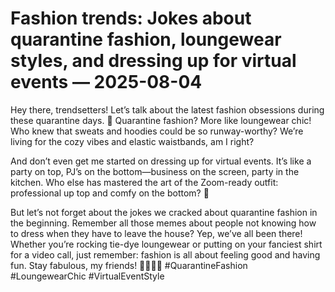 # Fashion trends: Jokes about quarantine fashion, loungewear styles, and dressing up for virtual events — 2025-08-04

Hey there, trendsetters! Let’s talk about the latest fashion obsessions during these quarantine days. 🌟 Quarantine fashion? More like loungewear chic! Who knew that sweats and hoodies could be so runway-worthy? We’re living for the cozy vibes and elastic waistbands, am I right?

And don’t even get me started on dressing up for virtual events. It’s like a party on top, PJ’s on the bottom—business on the screen, party in the kitchen. Who else has mastered the art of the Zoom-ready outfit: professional up top and comfy on the bottom? 🎉

But let’s not forget about the jokes we cracked about quarantine fashion in the beginning. Remember all those memes about people not knowing how to dress when they have to leave the house? Yep, we’ve all been there! Whether you’re rocking tie-dye loungewear or putting on your fanciest shirt for a video call, just remember: fashion is all about feeling good and having fun. Stay fabulous, my friends! 💁🏼‍♀️✨ #QuarantineFashion #LoungewearChic #VirtualEventStyle